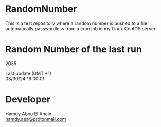 # RandomNumber    
This is a test repository where a random number is pushed to a file automatically passwordless from a cron job in my Linux CentOS server    
# Random Number of the last run   
2035
      
Last update (GMT +1)    
03/30/24 16:00:01
# Developer    
Hamdy Abou El Anein   
hamdy.aea@protonmail.com
